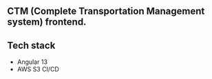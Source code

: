 ## CTM (Complete Transportation Management system) frontend.

## Tech stack
* Angular 13
* AWS S3 CI/CD


